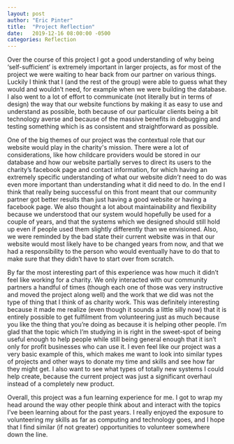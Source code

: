 ```yaml
---
layout: post
author: "Eric Pinter"
title:  "Project Reflection"
date:   2019-12-16 08:00:00 -0500
categories: Reflection
---
```

Over the course of this project I got a good understanding of why being ‘self-sufficient’ is extremely important in larger projects, as for most of the project we were waiting to hear back from our partner on various things. Luckily I think that I (and the rest of the group) were able to guess what they would and wouldn’t need, for example when we were building the database. I also went to a lot of effort to communicate (not literally but in terms of design) the way that our website functions by making it as easy to use and understand as possible, both because of our particular clients being a bit technology averse and because of the massive benefits in debugging and testing something which is as consistent and straightforward as possible.

One of the big themes of our project was the contextual role that our website would play in the charity's mission. There were a lot of considerations, like how childcare providers would be stored in our database and how our website partially serves to direct its users to the charity’s facebook page and contact information, for which having an extremely specific understanding of what our website *didn’t* need to do was even more important than understanding what it did need to do. In the end I think that really being successful on this front meant that our community partner got better results than just having a good website or having a facebook page. We also thought a lot about maintainability and flexibility because we understood that our system would hopefully be used for a couple of years, and that the systems which we designed should still hold up even if people used them slightly differently than we envisioned. Also, we were reminded by the bad state their current website was in that our website would most likely have to be changed years from now, and that we had a responsibility to the person who would eventually have to do that to make sure that they didn’t have to start over from scratch.

By far the most interesting part of this experience was how much it didn’t feel like working for a charity. We only interacted with our community partners a handful of times (though each one of those was very instructive and moved the project along well) and the work that we did was not the type of thing that I think of as charity work. This was definitely interesting because it made me realize (even though it sounds a little silly now) that it is entirely possible to get fulfilment from volunteering just as much because you like the thing that you’re doing as because it is helping other people. I’m glad that the topic which I’m studying in is right in the sweet-spot of being useful enough to help people while still being general enough that it isn’t only for profit businesses who can use it. I even feel like our project was a very basic example of this, which makes me want to look into similar types of projects and other ways to donate my time and skills and see how far they might get. I also want to see what types of totally new systems I could help create, because the current project was just a significant overhaul instead of a completely new product.

Overall, this project was a fun learning experience for me. I got to wrap my head around the way other people think about and interact with the topics I’ve been learning about for the past years. I really enjoyed the exposure to volunteering my skills as far as computing and technology goes, and I hope that I find similar (if not greater) opportunities to volunteer somewhere down the line.
